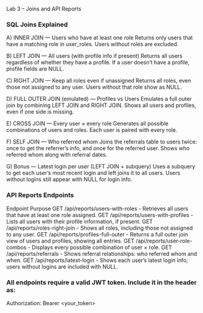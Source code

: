 Lab 3 – Joins and API Reports
### SQL Joins Explained

A) INNER JOIN — Users who have at least one role
Returns only users that have a matching role in user_roles. Users without roles are excluded.

B) LEFT JOIN — All users (with profile info if present)
Returns all users regardless of whether they have a profile. If a user doesn’t have a profile, profile fields are NULL.

C) RIGHT JOIN — Keep all roles even if unassigned
Returns all roles, even those not assigned to any user. Users without that role show as NULL.

D) FULL OUTER JOIN (emulated) — Profiles vs Users
Emulates a full outer join by combining LEFT JOIN and RIGHT JOIN. Shows all users and profiles, even if one side is missing.

E) CROSS JOIN — Every user × every role
Generates all possible combinations of users and roles. Each user is paired with every role.

F) SELF JOIN — Who referred whom
Joins the referrals table to users twice: once to get the referrer’s info, and once for the referred user. Shows who referred whom along with referral dates.

G) Bonus — Latest login per user (LEFT JOIN + subquery)
Uses a subquery to get each user’s most recent login and left joins it to all users. Users without logins still appear with NULL for login info.

### API Reports Endpoints
Endpoint	Purpose
GET /api/reports/users-with-roles	- Retrieves all users that have at least one role assigned.
GET /api/reports/users-with-profiles - Lists all users with their profile information, if present.
GET /api/reports/roles-right-join	- Shows all roles, including those not assigned to any user.
GET /api/reports/profiles-full-outer	- Returns a full outer join view of users and profiles, showing all entries.
GET /api/reports/user-role-combos	- Displays every possible combination of user × role.
GET /api/reports/referrals	- Shows referral relationships: who referred whom and when.
GET /api/reports/latest-login	- Shows each user’s latest login info; users without logins are included with NULL.


### All endpoints require a valid JWT token. Include it in the header as:
Authorization: Bearer <your_token>